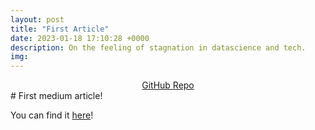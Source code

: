 ```yaml
---
layout: post
title: "First Article"
date: 2023-01-18 17:10:28 +0000
description: On the feeling of stagnation in datascience and tech.
img:
---
```

<center><a href="implement" target="_blank" type="btn">GitHub Repo</a></center>
# First medium article!

You can find it [here](implement)!